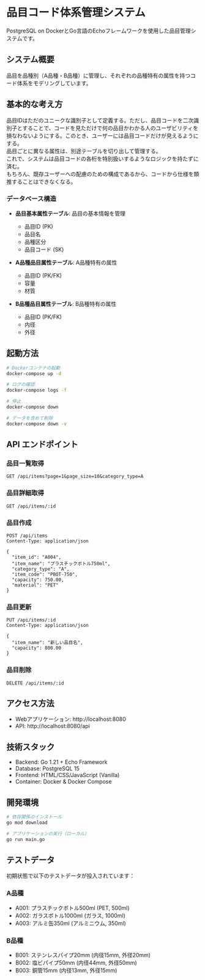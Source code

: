 # 品目コード体系管理システム

PostgreSQL on DockerとGo言語のEchoフレームワークを使用した品目管理システムです。

## システム概要

品目を品種別（A品種・B品種）に管理し、それぞれの品種特有の属性を持つコード体系をモデリングしています。

## 基本的な考え方

品目IDはただのユニークな識別子として定義する。ただし、品目コードを二次識別子とすることで、コードを見ただけで何の品目かわかる人のユーザビリティを損なわないようにする。このとき、ユーザーには品目コードだけが見えるようにする。  
品目ごとに異なる属性は、別途テーブルを切り出して管理する。  
これで、システムは品目コードの各桁を特別扱いするようなロジックを持たずに済む。  
もちろん、既存ユーザーへの配慮のための構成であるから、コードから仕様を類推することはできなくなる。  

### データベース構造

- **品目基本属性テーブル**: 品目の基本情報を管理
  - 品目ID (PK)
  - 品目名
  - 品種区分
  - 品目コード (SK)

- **A品種品目属性テーブル**: A品種特有の属性
  - 品目ID (PK/FK)
  - 容量
  - 材質

- **B品種品目属性テーブル**: B品種特有の属性
  - 品目ID (PK/FK)
  - 内径
  - 外径

## 起動方法

```bash
# Dockerコンテナの起動
docker-compose up -d

# ログの確認
docker-compose logs -f

# 停止
docker-compose down

# データを含めて削除
docker-compose down -v
```

## API エンドポイント

### 品目一覧取得
```
GET /api/items?page=1&page_size=10&category_type=A
```

### 品目詳細取得
```
GET /api/items/:id
```

### 品目作成
```
POST /api/items
Content-Type: application/json

{
  "item_id": "A004",
  "item_name": "プラスチックボトル750ml",
  "category_type": "A",
  "item_code": "PBOT-750",
  "capacity": 750.00,
  "material": "PET"
}
```

### 品目更新
```
PUT /api/items/:id
Content-Type: application/json

{
  "item_name": "新しい品目名",
  "capacity": 800.00
}
```

### 品目削除
```
DELETE /api/items/:id
```

## アクセス方法

- Webアプリケーション: http://localhost:8080
- API: http://localhost:8080/api

## 技術スタック

- Backend: Go 1.21 + Echo Framework
- Database: PostgreSQL 15
- Frontend: HTML/CSS/JavaScript (Vanilla)
- Container: Docker & Docker Compose

## 開発環境

```bash
# 依存関係のインストール
go mod download

# アプリケーションの実行（ローカル）
go run main.go
```

## テストデータ

初期状態で以下のテストデータが投入されています：

### A品種
- A001: プラスチックボトル500ml (PET, 500ml)
- A002: ガラスボトル1000ml (ガラス, 1000ml)
- A003: アルミ缶350ml (アルミニウム, 350ml)

### B品種
- B001: ステンレスパイプ20mm (内径15mm, 外径20mm)
- B002: 塩ビパイプ50mm (内径44mm, 外径50mm)
- B003: 銅管15mm (内径13mm, 外径15mm)
